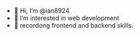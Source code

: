 - 👋 Hi, I’m @ian8924
- 👀 I’m interested in web development
- 🌱 recordong frontend and backend skills.

